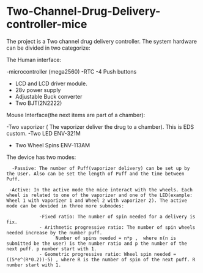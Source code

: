# Two-Channel-Drug-Delivery-controller-mice
The project is a Two channel drug delivery controller. 
The system hardware can be divided in two categorize:

The Human interface:

   -microcontroller (mega2560)
   -RTC 
   -4 Push buttons 
   - LCD and LCD driver module. 
   - 28v power supply 
   - Adjustable Buck converter 
   - Two BJT(2N2222)

Mouse Interface(the next items are part of a chamber):
   
  -Two vaporizer ( The vaporizer deliver the drug to a chamber). This is EDS custom. 
  -Two LED ENV-321M
  - Two Wheel Spins  ENV-113AM

The device has two modes:
   
      -Passive: The number of Puff(vaporizer delivery) can be set up by the User. Also can be set the length of Puff and the time between Puff. 

     -Active: In the active mode the mice interact with the wheels. Each wheel is related to one of the vaporizer and one of the LED(example: Wheel 1 with vaporizer 1 and Wheel 2 with vaporizer 2). The active mode can be devided in three more submodes:

                -Fixed ratio: The number of spin needed for a delivery is fix. 
                - Arithmetic progressive ratio: The number of spin wheels needed increase by the number puff. 
                      Number of spins needed = n*p ,  where n(n is submitted be the user) is the number ratio and p the number of the next puff. p number start with 1. 
                - Geometric progressive ratio: Wheel spin needed = ((5*e^(R*0.2))-5) , where R is the number of spin of the next puff. R number start with 1.
                                               

